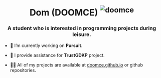 <h1 align="center">Dom (DOOMCE) <sup> <img src="https://komarev.com/ghpvc/?username=doomce&label=STALKERS%20&color=green&style=flat" alt="doomce" /> </sup></h1>
<h3 align="center">A student who is interested in programming projects during leisure.</h3>



- 🔭 I’m currently working on **Pursuit**.

- 🤝 I provide assistance for **TrustGDKP** project. 

- 👨‍💻 All of my projects are available at [doomce.github.io](doomce.github.io) or github repositories.

  
<!--
**Doomce/Doomce** is a ✨ _special_ ✨ repository because its `README.md` (this file) appears on your GitHub profile.

Here are some ideas to get you started:

- 🔭 I’m currently working on ...
- 🌱 I’m currently learning ...
- 👯 I’m looking to collaborate on ...
- 🤔 I’m looking for help with ...
- 💬 Ask me about ...
- 📫 How to reach me: ...
- 😄 Pronouns: ...
- ⚡ Fun fact: ...
-->
